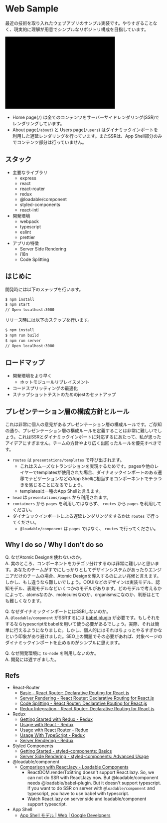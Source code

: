 # Web Sample

最近の技術を取り入れたウェブアプリのサンプル実装です。やりすぎることなく、現実的に理解が用意でシンプルなリポジトリ構成を目指しています。

![Screen Shot](./docs/screenshot.gif)

- Home page(`/`) は全てのコンテンツをサーバーサイドレンダリング(SSR)でレンダリングしています。
- About page(`/about`) と Users page(`/users`) はダイナミックインポートを利用した遅延レンダリングを行っています。またSSRは、App Shell部分のみでコンテンツ部分は行っていません。

## スタック

- 主要なライブラリ
  - express
  - react
  - react-router
  - redux
  - @loadable/component
  - styled-components
  - react-intl
- 開発環境
  - webpack
  - typescript
  - eslint
  - prettier
- アプリの特徴
  - Server Side Rendering
  - i18n
  - Code Splitting

## はじめに

開発時には以下のステップを行います。

```sh
$ npm install
$ npm start
// Open localhost:3000
```

リリース時には以下のステップを行います。

```sh
$ npm install
$ npm run build
$ npm run server
// Open localhost:3000
```

## ロードマップ

- 開発環境をより早く
  - ホットモジュールリプレイスメント
- コードスプリッティングの最適化
- スナップショットテストのためのjestのセットアップ

## プレゼンテーション層の構成方針とルール

これは非常に個人の意見があるプレゼンテーション層の構成ルールです。ご存知の通り、プレゼンテーション層の構成ルールを定義することは非常に難しいでしょう。これはSSRとダイナミックインポートに対応するにあたって、私が思ったアイデアにすぎません。チームの方針やより広く出回ったルールを優先すべきです。

- `routes` は `presentations/templates` で呼び出されます。
  - これはスムーズなトランジションを実現するためです。pagesや他のレイヤーでtemplatesが使用された場合、ダイナミックインポートのある遷移でナビゲーションなどのApp Shellに相当するコンポーネントでチラつきを感じることになるでしょう。
  - templatesは一種のApp Shellと言えます。
- `head` は `presentations/pages` から利用されます。
- `containers` から `pages` を利用してはならず、 `routes` から `pages` を利用してください。
- ダイナミックインポートによる遅延レンダリングをするかは `routes` で行ってください。
  - `@loadable/component` は `pages` ではなく、 `routes` で行ってください。

## Why I do so / Why I don't do so

Q. なぜAtomic Designを使わないのか。  
A. 実のところ、コンポーネントをカテゴリ分けするのは非常に難しいと思います。あなたのチームがすでにしっかりとしてデザインシステムがあったりエンジニアだけのチームの場合、Atomic Designを導入するのによい兆候と言えます。しかし、もし違うなら難しいでしょう。OOUIなどのデザインは実装モデル、認知モデル、表現モデルなどいくつかのモデルがあります。どのモデルで考えるかによって、atomsなのか、moleculesなのか、organismsになのか、判断はとても難しくなります。  

Q. なぜダイナミックインポートにはSSRしないのか。  
A. `@loadable/component` がSSRするには [babel plugin](https://www.smooth-code.com/open-source/loadable-components/docs/server-side-rendering/) が必要です。もしそれをするならtypescriptをbabelを用いて使う必要があるでしょう。実際、それは簡単に行えるようになりました。しかし、個人的にはそれはちょっとやるすぎかなという印象があり避けました。SEO上の問題でその必要があれば、対象ページのダイナミックインポートを止めるのがシンプルに思えます。  

Q. なぜ開発環境に `ts-node` を利用しないのか。  
A. 開発には遅すぎました。  

## Refs

- React-Router
  - [Basic - React Router: Declarative Routing for React.js](https://reacttraining.com/react-router/web/example/basic)
  - [Server Rendering - React Router: Declarative Routing for React.js](https://reacttraining.com/react-router/web/guides/server-rendering)
  - [Code Splitting - React Router: Declarative Routing for React.js](https://reacttraining.com/react-router/web/guides/code-splitting)
  - [Redux Integration - React Router: Declarative Routing for React.js](https://reacttraining.com/react-router/web/guides/redux-integration)
- Redux
  - [Getting Started with Redux - Redux](https://redux.js.org/introduction/getting-started)
  - [Usage with React - Redux](https://redux.js.org/basics/usage-with-react)
  - [Usage with React Router - Redux](https://redux.js.org/advanced/usage-with-react-router)
  - [Usage With TypeScript - Redux](https://redux.js.org/recipes/usage-with-typescript)
  - [Server Rendering - Redux](https://redux.js.org/recipes/server-rendering)
- Styled Components
  - [Getting Started - styled-components: Basics](https://www.styled-components.com/docs/basics#getting-started)
  - [Server Side Rendering - styled-components: Advanced Usage](https://www.styled-components.com/docs/advanced#server-side-rendering)
- @loadable/component
  - [Comparison with React.lazy - Loadable Components](https://www.smooth-code.com/open-source/loadable-components/docs/loadable-vs-react-lazy/)
    - ReactDOM.renderToString doesn't support React.lazy. So, we can not do SSR with React.lazy now. But @loadable/component needs @loadable/babel-plugin. But it doesn't support typescript. If you want to do SSR on server with `@loadable/component` and typescript, you have to use babel with typescript.
    - Watch React.lazy on server side and loadable/component support typescript.
- App Shell
  - [App Shell モデル  |  Web  |  Google Developers](https://developers.google.com/web/fundamentals/architecture/app-shell?hl=ja)
